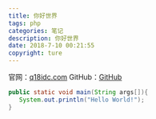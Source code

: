 ```yaml
---
title: 你好世界
tags: php
categories: 笔记
description: 你好世界
date: 2018-7-10 00:21:55
copyright: ture
---
```


官网：[q18idc.com](https://q18idc.com)
GitHub：[GitHub](https://github.com/18idc)

<!--more-->

```java
public static void main(String args[]){
   System.out.println("Hello World!");
}
```
